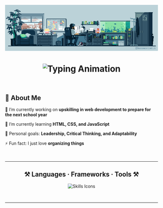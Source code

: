 <!-- Profile GIF -->
<p align="center">
  <img src="programmer.gif" alt="This is a Programmer GIF" width="800"/>
</p>

<!-- Typing Animation -->
<h1 align="center">
  <img 
    src="https://readme-typing-svg.herokuapp.com?font=Courier+Prime&size=30&pause=1000&color=F75C7E&center=true&vCenter=true&width=780&height=50&lines=Hello+World!+👨‍💻;I'm+Cedrick+Joseph+Mariano!;BSIT+Student+%7C+Future+Software+Engineer;Building+Ideas+One+Line+of+Code+at+a+Time" 
    alt="Typing Animation"
  />
</h1>

<br/>

<!-- About Me -->
## 👋 About Me  
  
  🔭 I’m currently working on **upskilling in web development to prepare for the next school year**  
  
  🌱 I’m currently learning **HTML, CSS, and JavaScript**  
  
  🎯 Personal goals: **Leadership, Critical Thinking, and Adaptability**  
  
  ⚡ Fun fact: I just love **organizing things**

<br/>
<hr/>

<!-- Skills -->
<h2 align="center">⚒️ Languages · Frameworks · Tools ⚒️</h2>
<p align="center">
  <img src="https://skillicons.dev/icons?i=vscode,github,pycharm,idea,supabase,mysql,postgres,python,c,java&perline=8" alt="Skills Icons"/>
</p>

<br/>
<hr/>
